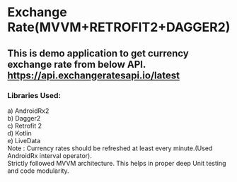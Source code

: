 
# Exchange Rate(MVVM+RETROFIT2+DAGGER2)
This is demo application to get currency exchange rate from below API.
https://api.exchangeratesapi.io/latest
---
### Libraries Used:
a) AndroidRx2</br> 
b) Dagger2</br>
c) Retrofit 2</br>
d) Kotlin</br>
e) LiveData</br>
Note : Currency rates should be refreshed at least every minute.(Used AndroidRx interval operator).</br>
Strictly followed MVVM architecture. This helps in proper deep Unit testing and code modularity.
